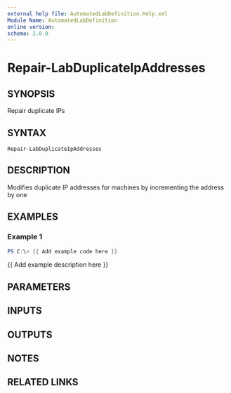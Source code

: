 ```yaml
---
external help file: AutomatedLabDefinition.Help.xml
Module Name: AutomatedLabDefinition
online version:
schema: 2.0.0
---
```


# Repair-LabDuplicateIpAddresses

## SYNOPSIS
Repair duplicate IPs

## SYNTAX

```
Repair-LabDuplicateIpAddresses
```

## DESCRIPTION
Modifies duplicate IP addresses for machines by incrementing the address by one

## EXAMPLES

### Example 1
```powershell
PS C:\> {{ Add example code here }}
```

{{ Add example description here }}

## PARAMETERS

## INPUTS

## OUTPUTS

## NOTES

## RELATED LINKS

